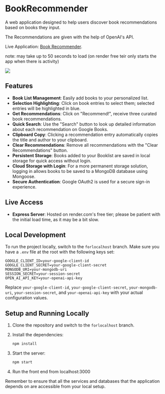 # BookRecommender

A web application designed to help users discover book recommendations based on books they input.

The Recommendations are given with the help of OpenAI's API.

Live Application: [Book Recommender](https://bookrecommender-o3nk.onrender.com/).

note: may take up to 50 seconds to load (on render free teir only starts the app when there is activity)


![](https://media4.giphy.com/media/v1.Y2lkPTc5MGI3NjExd2E1aWhpNnN3Z3l4djFmOGZ6OWExa2djbDZsYnl2cGRvMGpnc3pkMyZlcD12MV9pbnRlcm5hbF9naWZfYnlfaWQmY3Q9Zw/j9yaP7crfqcRRWg61I/giphy.gif)

## Features

- **Book List Management**: Easily add books to your personalized list.
- **Selection Highlighting**: Click on book entries to select them; selected entries will be highlighted in blue.
- **Get Recommendations**: Click on "Recommend!", receive three curated book recommendations.
- **Quick Search**: Use the "Search" button to look up detailed information about each recommendation on Google Books.
- **Clipboard Copy**: Clicking a recommendation entry automatically copies the title and author to your clipboard.
- **Clear Recommendations**: Remove all recommendations with the "Clear Recommendations" button.
- **Persistent Storage**: Books added to your Booklist are saved in local storage for quick access without login.
- **Cloud Storage with Login**: For a more permanent storage solution, logging in allows books to be saved to a MongoDB database using Mongoose.
- **Secure Authentication**: Google OAuth2 is used for a secure sign-in experience.

## Live Access

- **Express Server**: Hosted on render.com's free tier; please be patient with the initial load time, as it may be a bit slow.

## Local Development

To run the project locally, switch to the `forlocalhost` branch. Make sure you have a `.env` file at the root with the following keys set:

```env
GOOGLE_CLIENT_ID=your-google-client-id
GOOGLE_CLIENT_SECRET=your-google-client-secret
MONGODB_URI=your-mongodb-uri
SESSION_SECRET=your-session-secret
OPEN_AI_API_KEY=your-openai-api-key
```

Replace `your-google-client-id`, `your-google-client-secret`, `your-mongodb-uri`, `your-session-secret`, and `your-openai-api-key` with your actual configuration values.

## Setup and Running Locally

1. Clone the repository and switch to the `forlocalhost` branch.
2. Install the dependencies:

    ```bash
    npm install
    ```

3. Start the server:

    ```bash
    npm start
    ```

4. Run the front end from localhost:3000

Remember to ensure that all the services and databases that the application depends on are accessible from your local setup.
